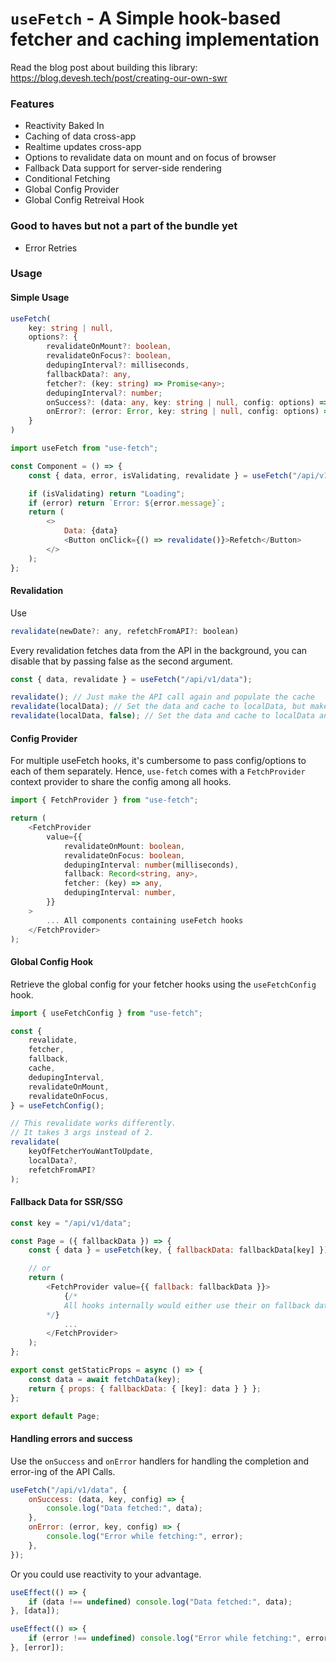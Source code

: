 # `useFetch` - A Simple hook-based fetcher and caching implementation

Read the blog post about building this library: https://blog.devesh.tech/post/creating-our-own-swr

### Features

- Reactivity Baked In
- Caching of data cross-app
- Realtime updates cross-app
- Options to revalidate data on mount and on focus of browser
- Fallback Data support for server-side rendering
- Conditional Fetching
- Global Config Provider
- Global Config Retreival Hook

### Good to haves but not a part of the bundle yet

- Error Retries

### Usage

#### Simple Usage

```typescript
useFetch(
    key: string | null,
    options?: {
        revalidateOnMount?: boolean,
        revalidateOnFocus?: boolean,
        dedupingInterval?: milliseconds,
        fallbackData?: any,
        fetcher?: (key: string) => Promise<any>;
	    dedupingInterval?: number;
	    onSuccess?: (data: any, key: string | null, config: options) => any;
	    onError?: (error: Error, key: string | null, config: options) => any;
    }
)
```

```javascript
import useFetch from "use-fetch";

const Component = () => {
	const { data, error, isValidating, revalidate } = useFetch("/api/v1/data");

	if (isValidating) return "Loading";
	if (error) return `Error: ${error.message}`;
	return (
		<>
			Data: {data}
			<Button onClick={() => revalidate()}>Refetch</Button>
		</>
	);
};
```

#### Revalidation

Use

```javascript
revalidate(newDate?: any, refetchFromAPI?: boolean)
```

Every revalidation fetches data from the API in the background, you can disable that by passing false as the second argument.

```javascript
const { data, revalidate } = useFetch("/api/v1/data");

revalidate(); // Just make the API call again and populate the cache
revalidate(localData); // Set the data and cache to localData, but make API Call in the background to update with real data. Like Optimistic Rendering
revalidate(localData, false); // Set the data and cache to localData and do not make an API Call in the background
```

#### Config Provider

For multiple useFetch hooks, it's cumbersome to pass config/options to each of them separately. Hence, `use-fetch` comes with a `FetchProvider` context provider to share the config among all hooks.

```typescript
import { FetchProvider } from "use-fetch";

return (
	<FetchProvider
		value={{
			revalidateOnMount: boolean,
			revalidateOnFocus: boolean,
			dedupingInterval: number(milliseconds),
			fallback: Record<string, any>,
			fetcher: (key) => any,
			dedupingInterval: number,
		}}
	>
		... All components containing useFetch hooks
	</FetchProvider>
);
```

#### Global Config Hook

Retrieve the global config for your fetcher hooks using the `useFetchConfig` hook.

```typescript
import { useFetchConfig } from "use-fetch";

const {
	revalidate,
	fetcher,
	fallback,
	cache,
	dedupingInterval,
	revalidateOnMount,
	revalidateOnFocus,
} = useFetchConfig();

// This revalidate works differently.
// It takes 3 args instead of 2.
revalidate(
    keyOfFetcherYouWantToUpdate,
    localData?,
    refetchFromAPI?
);
```

#### Fallback Data for SSR/SSG

```javascript
const key = "/api/v1/data";

const Page = ({ fallbackData }) => {
	const { data } = useFetch(key, { fallbackData: fallbackData[key] });

	// or
	return (
		<FetchProvider value={{ fallback: fallbackData }}>
			{/* 
            All hooks internally would either use their on fallback data or the fallback data from the above provider corresponding to their keys. 
        */}
			...
		</FetchProvider>
	);
};

export const getStaticProps = async () => {
	const data = await fetchData(key);
	return { props: { fallbackData: { [key]: data } } };
};

export default Page;
```

#### Handling errors and success

Use the `onSuccess` and `onError` handlers for handling the completion and error-ing of the API Calls.

```javascript
useFetch("/api/v1/data", {
	onSuccess: (data, key, config) => {
		console.log("Data fetched:", data);
	},
	onError: (error, key, config) => {
		console.log("Error while fetching:", error);
	},
});
```

Or you could use reactivity to your advantage.

```javascript
useEffect(() => {
	if (data !== undefined) console.log("Data fetched:", data);
}, [data]);

useEffect(() => {
	if (error !== undefined) console.log("Error while fetching:", error);
}, [error]);
```
